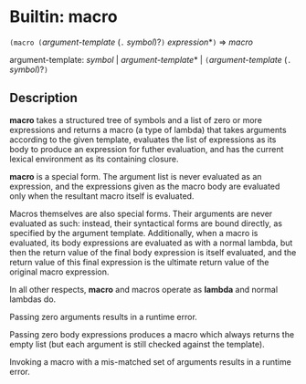 Builtin: macro
==============

`(macro (`_argument-template_ (`.` _symbol_)?`)` _expression_*`)` => _macro_

argument-template: _symbol_
                 | _argument-template_*
                 | `(`_argument-template_ (`.` _symbol_)?`)`

Description
-----------

**macro** takes a structured tree of symbols and a list of zero or more
expressions and returns a macro (a type of lambda) that takes arguments
according to the given template, evaluates the list of expressions as its body
to produce an expression for futher evaluation, and has the current lexical
environment as its containing closure.

**macro** is a special form. The argument list is never evaluated as an
expression, and the expressions given as the macro body are evaluated only when
the resultant macro itself is evaluated.

Macros themselves are also special forms. Their arguments are never evaluated
as such: instead, their syntactical forms are bound directly, as specified by
the argument template. Additionally, when a macro is evaluated, its body
expressions are evaluated as with a normal lambda, but then the return value of
the final body expression is itself evaluated, and the return value of this
final expression is the ultimate return value of the original macro expression.

In all other respects, **macro** and macros operate as **lambda** and normal
lambdas do.

Passing zero arguments results in a runtime error.

Passing zero body expressions produces a macro which always returns the empty
list (but each argument is still checked against the template).

Invoking a macro with a mis-matched set of arguments results in a runtime
error.

